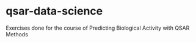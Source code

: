 # qsar-data-science
Exercises done for the course of Predicting Biological Activity with QSAR Methods

